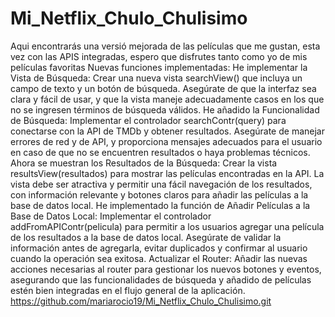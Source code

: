 # Mi_Netflix_Chulo_Chulisimo
Aqui encontrarás una versió mejorada de las películas que me gustan, esta vez con las APIS integradas, espero que disfrutes tanto como yo de mis películas favoritas
Nuevas funciones implementadas: 
He implementar la Vista de Búsqueda: Crear una nueva vista searchView() que incluya un campo de texto y un botón de búsqueda. Asegúrate de que la interfaz sea clara y fácil de usar, y que la vista maneje adecuadamente casos en los que no se ingresen términos de búsqueda válidos.
He añadido la Funcionalidad de Búsqueda: Implementar el controlador searchContr(query) para conectarse con la API de TMDb y obtener resultados. Asegúrate de manejar errores de red y de API, y proporciona mensajes adecuados para el usuario en caso de que no se encuentren resultados o haya problemas técnicos.
Ahora se muestran los Resultados de la Búsqueda: Crear la vista resultsView(resultados) para mostrar las películas encontradas en la API. La vista debe ser atractiva y permitir una fácil navegación de los resultados, con información relevante y botones claros para añadir las películas a la base de datos local.
He implementado la función de Añadir Películas a la Base de Datos Local: Implementar el controlador addFromAPIContr(pelicula) para permitir a los usuarios agregar una película de los resultados a la base de datos local. Asegúrate de validar la información antes de agregarla, evitar duplicados y confirmar al usuario cuando la operación sea exitosa.
Actualizar el Router: Añadir las nuevas acciones necesarias al router para gestionar los nuevos botones y eventos, asegurando que las funcionalidades de búsqueda y añadido de películas estén bien integradas en el flujo general de la aplicación.
https://github.com/mariarocio19/Mi_Netflix_Chulo_Chulisimo.git
